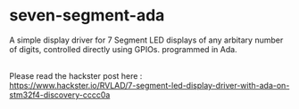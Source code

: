 # seven-segment-ada

A simple display driver for 7 Segment LED displays of any arbitary number of digits, controlled directly using GPIOs. programmed in Ada.
<br>
<br>

Please read the hackster post here :
<br>
https://www.hackster.io/RVLAD/7-segment-led-display-driver-with-ada-on-stm32f4-discovery-cccc0a
